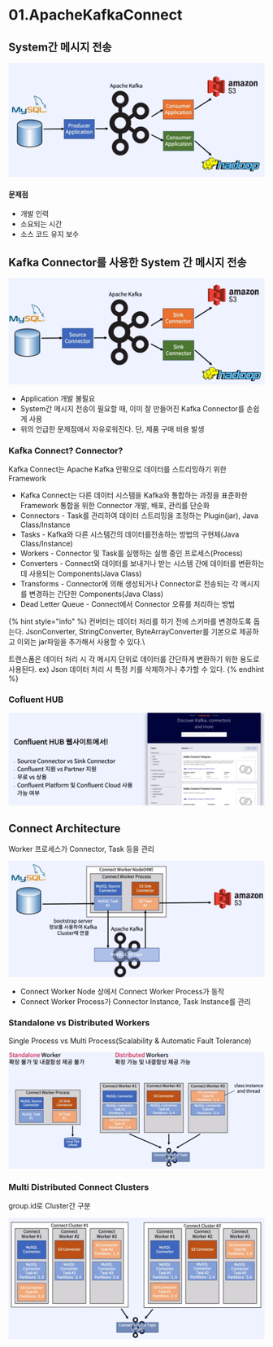 # 01.ApacheKafkaConnect

## System간 메시지 전송

![](<../../../../.gitbook/assets/image (17).png>)

#### 문제점

* 개발 인력
* 소요되는 시간
* 소스 코드 유지 보수

## Kafka Connector를 사용한 System 간 메시지 전송

![](<../../../../.gitbook/assets/image (6).png>)

* Application 개발 불필요
* System간 메시지 전송이 필요할 때, 이미 잘 만들어진 Kafka Connector를 손쉽게 사용
* 위의 언급한 문제점에서 자유로워진다. 단, 제품 구매 비용 발생

### Kafka Connect? Connector?

Kafka Connect는 Apache Kafka 안팎으로 데이터를 스트리밍하기 위한 Framework

* Kafka Connect는 다른 데이터 시스템을 Kafka와 통합하는 과정을 표준화한 Framework 통합을 위한 Connector 개발, 배포, 관리를 단순화
* Connectors - Task를 관리하여 데이터 스트리밍을 조정하는 Plugin(jar), Java Class/Instance
* Tasks - Kafka와 다른 시스템간의 데이터를전송하는 방법의 구현체(Java Class/Instance)
* Workers - Connector 및 Task를 실행하는 실행 중인 프로세스(Process)
* Converters - Connect와 데이터를 보내거나 받는 시스템 간에 데이터를 변환하는데 사용되는 Components(Java Class)
* Transforms - Connector에 의해 생성되거나 Connector로 전송되는 각 메시지를 변경하는 간단한 Components(Java Class)
* Dead Letter Queue - Connect에서 Connector 오류를 처리하는 방법

{% hint style="info" %}
컨버터는 데이터 처리를 하기 전에 스키마를 변경하도록 돕는다. JsonConverter, StringConverter, ByteArrayConverter를 기본으로 제공하고 이외는 jar파일을 추가해서 사용할 수 있다.\


트랜스폼은 데이터 처리 시 각 메시지 단위로 데이터를 간단하게 변환하기 위한 용도로 사용된다. ex) Json 데이터 처리 시 특정 키를 삭제하거나 추가할 수 있다.
{% endhint %}

### Cofluent HUB

![](<../../../../.gitbook/assets/image (38).png>)

## Connect Architecture

Worker 프로세스가 Connector, Task 등을 관리

![](<../../../../.gitbook/assets/image (37).png>)

* Connect Worker Node 상에서 Connect Worker Process가 동작
* Connect Worker Process가 Connector Instance, Task Instance를 관리

### Standalone vs Distributed Workers

Single Process vs Multi Process(Scalability & Automatic Fault Tolerance)

![](<../../../../.gitbook/assets/image (36).png>)

### Multi Distributed Connect Clusters

group.id로 Cluster간 구분

![](<../../../../.gitbook/assets/image (39).png>)
